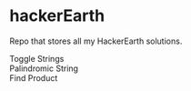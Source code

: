 # hackerEarth

Repo that stores all my HackerEarth solutions.


Toggle Strings  
Palindromic String  
Find Product